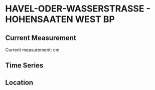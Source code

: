 # HAVEL-ODER-WASSERSTRASSE - HOHENSAATEN WEST BP

## Current Measurement

Current measurement: <Value topic="rivers/pegel-online/HOW/HOHENSAATEN WEST BP/measurementValue"/> cm

## Time Series

<TimeSeries topic="rivers/pegel-online/HOW/HOHENSAATEN WEST BP/measurementValue" period="week" />

## Location

<WorldMap>
  <Marker lat="52.87425906846818" lon="14.149328186089976" labelTopic="rivers/pegel-online/HOW/HOHENSAATEN WEST BP" />
</WorldMap>
